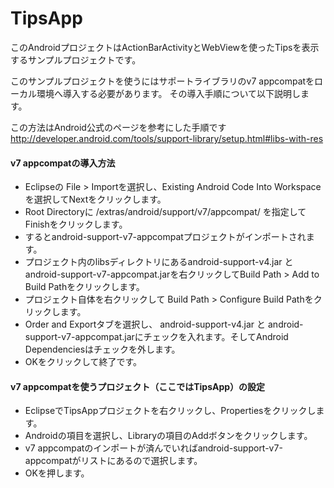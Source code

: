 TipsApp
=======

このAndroidプロジェクトはActionBarActivityとWebViewを使ったTipsを表示するサンプルプロジェクトです。

このサンプルプロジェクトを使うにはサポートライブラリのv7 appcompatをローカル環境へ導入する必要があります。
その導入手順について以下説明します。

この方法はAndroid公式のページを参考にした手順です
http://developer.android.com/tools/support-library/setup.html#libs-with-res

#### v7 appcompatの導入方法
+ Eclipseの File > Importを選択し、Existing Android Code Into Workspaceを選択してNextをクリックします。
+ Root Directoryに <sdk>/extras/android/support/v7/appcompat/ を指定してFinishをクリックします。
+ するとandroid-support-v7-appcompatプロジェクトがインポートされます。
+ プロジェクト内のlibsディレクトリにあるandroid-support-v4.jar と android-support-v7-appcompat.jarを右クリックしてBuild Path > Add to Build Pathをクリックします。
+ プロジェクト自体を右クリックして Build Path > Configure Build Pathをクリックします。
+ Order and Exportタブを選択し、 android-support-v4.jar と android-support-v7-appcompat.jarにチェックを入れます。そしてAndroid Dependenciesはチェックを外します。
+ OKをクリックして終了です。

#### v7 appcompatを使うプロジェクト（ここではTipsApp）の設定
+ EclipseでTipsAppプロジェクトを右クリックし、Propertiesをクリックします。
+ Androidの項目を選択し、Libraryの項目のAddボタンをクリックします。
+ v7 appcompatのインポートが済んでいればandroid-support-v7-appcompatがリストにあるので選択します。
+ OKを押します。
